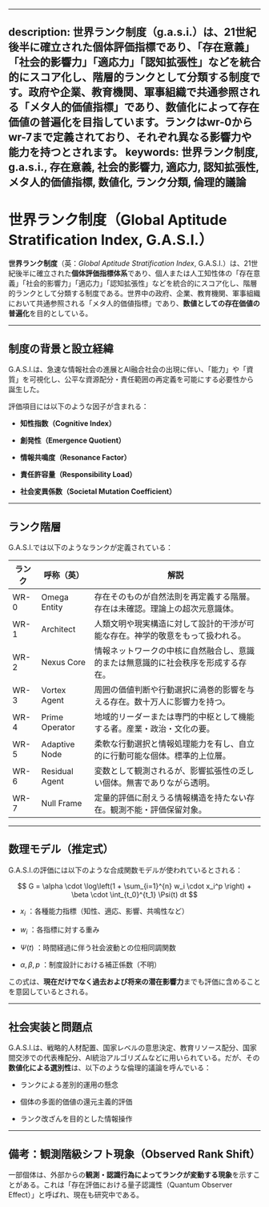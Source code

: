 ----------
description: 世界ランク制度（g.a.s.i.）は、21世紀後半に確立された個体評価指標であり、「存在意義」「社会的影響力」「適応力」「認知拡張性」などを統合的にスコア化し、階層的ランクとして分類する制度です。政府や企業、教育機関、軍事組織で共通参照される「メタ人的価値指標」であり、数値化によって存在価値の普遍化を目指しています。ランクはwr-0からwr-7まで定義されており、それぞれ異なる影響力や能力を持つとされます。
keywords: 世界ランク制度, g.a.s.i., 存在意義, 社会的影響力, 適応力, 認知拡張性, メタ人的価値指標, 数値化, ランク分類, 倫理的議論
----------

世界ランク制度（Global Aptitude Stratification Index, G.A.S.I.）
=======================================================

**世界ランク制度**（英：_Global Aptitude Stratification Index_, G.A.S.I.）は、21世紀後半に確立された**個体評価指標体系**であり、個人または人工知性体の「存在意義」「社会的影響力」「適応力」「認知拡張性」などを統合的にスコア化し、階層的ランクとして分類する制度である。世界中の政府、企業、教育機関、軍事組織において共通参照される「メタ人的価値指標」であり、**数値としての存在価値の普遍化**を目的としている。

* * *

制度の背景と設立経緯
----------

G.A.S.I.は、急速な情報社会の進展とAI融合社会の出現に伴い、「能力」や「資質」を可視化し、公平な資源配分・責任範囲の再定義を可能にする必要性から誕生した。

評価項目には以下のような因子が含まれる：

*   **知性指数（Cognitive Index）**
    
*   **創発性（Emergence Quotient）**
    
*   **情報共鳴度（Resonance Factor）**
    
*   **責任許容量（Responsibility Load）**
    
*   **社会変異係数（Societal Mutation Coefficient）**
    

* * *

ランク階層
-----

G.A.S.I.では以下のようなランクが定義されている：

| ランク | 呼称（英） | 解説 |
| --- | --- | --- |
| WR-0 | Omega Entity | 存在そのものが自然法則を再定義する階層。存在は未確認。理論上の超次元意識体。 |
| WR-1 | Architect | 人類文明や現実構造に対して設計的干渉が可能な存在。神学的敬意をもって扱われる。 |
| WR-2 | Nexus Core | 情報ネットワークの中核に自然融合し、意識的または無意識的に社会秩序を形成する存在。 |
| WR-3 | Vortex Agent | 周囲の価値判断や行動選択に渦巻的影響を与える存在。数十万人に影響力を持つ。 |
| WR-4 | Prime Operator | 地域的リーダーまたは専門的中枢として機能する者。産業・政治・文化の要。 |
| WR-5 | Adaptive Node | 柔軟な行動選択と情報処理能力を有し、自立的に行動可能な個体。標準的上位層。 |
| WR-6 | Residual Agent | 変数として観測されるが、影響拡張性の乏しい個体。無害でありながら透明。 |
| WR-7 | Null Frame | 定量的評価に耐えうる情報構造を持たない存在。観測不能・評価保留対象。 |

* * *

数理モデル（推定式）
----------

G.A.S.I.の評価には以下のような合成関数モデルが使われているとされる：

$$
G = \alpha \cdot \log\left(1 + \sum_{i=1}^{n} w_i \cdot x_i^p \right) + \beta \cdot \int_{t_0}^{t_1} \Psi(t) dt
$$

*    $x_i$ ：各種能力指標（知性、適応、影響、共鳴性など）
    
*    $w_i$ ：各指標に対する重み
    
*    $\Psi(t)$ ：時間経過に伴う社会波動との位相同調関数
    
*    $\alpha, \beta, p$ ：制度設計における補正係数（不明）
    

この式は、**現在だけでなく過去および将来の潜在影響力**までも評価に含めることを意図しているとされる。

* * *

社会実装と問題点
--------

G.A.S.I.は、戦略的人材配置、国家レベルの意思決定、教育リソース配分、国家間交渉での代表権配分、AI統治アルゴリズムなどに用いられている。だが、その**数値化による選別性**は、以下のような倫理的議論を呼んでいる：

*   ランクによる差別的運用の懸念
    
*   個体の多面的価値の還元主義的評価
    
*   ランク改ざんを目的とした情報操作
    

* * *

備考：観測階級シフト現象（Observed Rank Shift）
---------------------------------

一部個体は、外部からの**観測・認識行為によってランクが変動する現象**を示すことがある。これは「存在評価における量子認識性（Quantum Observer Effect）」と呼ばれ、現在も研究中である。